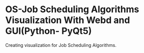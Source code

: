 # OS-Job Scheduling Algorithms Visualization With Webd and GUI(Python- PyQt5)

Creating visualization for Job Scheduling Algorithms.
